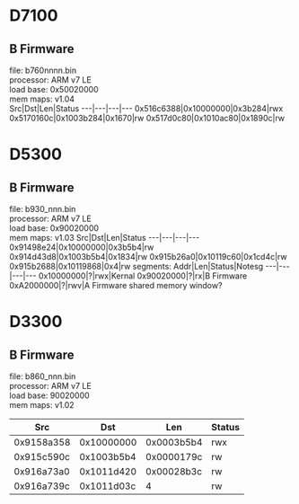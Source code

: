 D7100
=====

B Firmware
---
file: b760nnnn.bin  
processor: ARM v7 LE  
load base: 0x50020000  
mem maps: v1.04  
Src|Dst|Len|Status
---|---|---|---
0x516c6388|0x10000000|0x3b284|rwx
0x5170160c|0x1003b284|0x1670|rw
0x517d0c80|0x1010ac80|0x1890c|rw
 

D5300
=====

B Firmware
---
file: b930_nnn.bin  
processor: ARM v7 LE  
load base: 0x90020000  
mem maps: v1.03
Src|Dst|Len|Status
---|---|---|---
0x91498e24|0x10000000|0x3b5b4|rw
0x914d43d8|0x1003b5b4|0x1834|rw
0x915b26a0|0x10119c60|0x1cd4c|rw
0x915b2688|0x10119868|0x4|rw
segments:
Addr|Len|Status|Notesg
---|---|---|---
0x10000000|?|rwx|Kernal
0x90020000|?|rx|B Firmware
0xA2000000|?|rwv|A Firmware shared memory window?


D3300
=====

B Firmware
---
file: b860_nnn.bin  
processor: ARM v7 LE  
load base: 90020000  
mem maps: v1.02  

Src|Dst|Len|Status
---|---|---|---
0x9158a358|0x10000000|0x0003b5b4|rwx
0x915c590c|0x1003b5b4|0x0000179c|rw
0x916a73a0|0x1011d420|0x00028b3c|rw
0x916a739c|0x1011d03c|4|rw